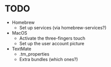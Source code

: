 # TODO

* Homebrew
  * Set up services (via homebrew-services?)
* MacOS
  * Activate the three-fingers touch
  * Set up the user account picture
* TextMate
  * .tm_properties
  * Extra bundles (which ones?)
